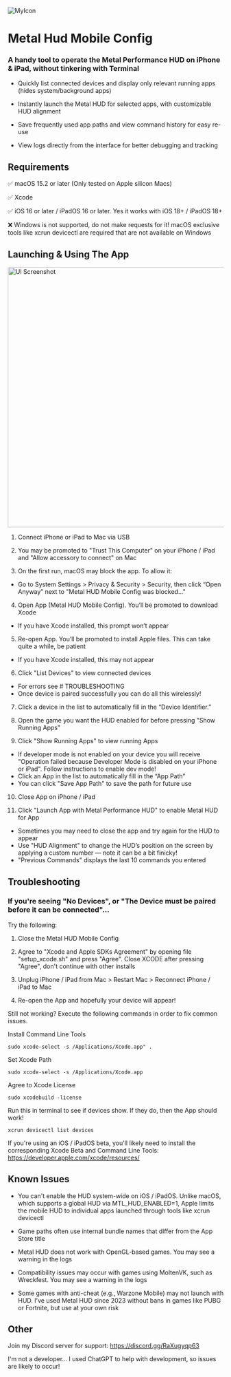 ![MyIcon](https://github.com/user-attachments/assets/0fbc1c8f-7eb9-4602-8104-0c767aacae81)

# Metal Hud Mobile Config

### A handy tool to operate the Metal Performance HUD on iPhone & iPad, without tinkering with Terminal

- Quickly list connected devices and display only relevant running apps (hides system/background apps)

- Instantly launch the Metal HUD for selected apps, with customizable HUD alignment

- Save frequently used app paths and view command history for easy re-use

- View logs directly from the interface for better debugging and tracking

## Requirements 
✅ macOS 15.2 or later (Only tested on Apple silicon Macs)

✅ Xcode 

✅ iOS 16 or later / iPadOS 16 or later. Yes it works with iOS 18+ / iPadOS 18+

❌ Windows is not supported, do not make requests for it! macOS exclusive tools like xcrun devicectl are required that are not available on Windows

## Launching & Using The App


<img width="605" alt="UI Screenshot" src="https://github.com/user-attachments/assets/1b70bd55-e84f-47a3-801f-42473f3ecb9f" />

1. Connect iPhone or iPad to Mac via USB

2. You may be promoted to "Trust This Computer" on your iPhone / iPad and "Allow accessory to connect" on Mac

3. On the first run, macOS may block the app. To allow it:

- Go to System Settings > Privacy & Security > Security, then click “Open Anyway” next to "Metal HUD Mobile Config was blocked…"

4. Open App (Metal HUD Mobile Config). You’ll be promoted to download Xcode 

- If you have Xcode installed, this prompt won’t appear

5. Re-open App. You’ll be promoted to install Apple files. This can take quite a while, be patient

- If you have Xcode installed, this may not appear

6. Click "List Devices" to view connected devices 

- For errors see # TROUBLESHOOTING
- Once device is paired successfully you can do all this wirelessly! 

7. Click a device in the list to automatically fill in the “Device Identifier.”

8. Open the game you want the HUD enabled for before pressing "Show Running Apps"

9. Click "Show Running Apps" to view running Apps

- If developer mode is not enabled on your device you will receive "Operation failed because Developer Mode is disabled on your iPhone or iPad". Follow instructions to enable dev mode! 
- Click an App in the list to automatically fill in the “App Path”
- You can click "Save App Path" to save the path for future use

10. Close App on iPhone / iPad

11. Click "Launch App with Metal Performance HUD" to enable Metal HUD for App 

- Sometimes you may need to close the app and try again for the HUD to appear
- Use "HUD Alignment" to change the HUD’s position on the screen by applying a custom number — note it can be a bit finicky!
- "Previous Commands" displays the last 10 commands you entered

## Troubleshooting 

### If you're seeing "No Devices", or "The Device must be paired before it can be connected"... 

Try the following:

1. Close the Metal HUD Mobile Config

2. Agree to "Xcode and Apple SDKs Agreement" by opening file "setup_xcode.sh" and press "Agree". Close XCODE after pressing "Agree", don't continue with other installs

3. Unplug iPhone / iPad from Mac > Restart Mac > Reconnect iPhone / iPad to Mac

4. Re-open the App and hopefully your device will appear! 

Still not working? Execute the following commands in order to fix common issues.

Install Command Line Tools 
```
sudo xcode-select -s /Applications/Xcode.app" .
```

Set Xcode Path 
```
sudo xcode-select -s /Applications/Xcode.app
```

Agree to Xcode License
```
sudo xcodebuild -license
```

Run this in terminal to see if devices show. If they do, then the App should work! 
```
xcrun devicectl list devices
```


If you're using an iOS / iPadOS beta, you'll likely need to install the corresponding Xcode Beta and Command Line Tools: https://developer.apple.com/xcode/resources/ 

## Known Issues

- You can't enable the HUD system-wide on iOS / iPadOS. Unlike macOS, which supports a global HUD via MTL_HUD_ENABLED=1, Apple limits the mobile HUD to individual apps launched through tools like xcrun devicectl

- Game paths often use internal bundle names that differ from the App Store title

- Metal HUD does not work with OpenGL-based games. You may see a warning in the logs

- Compatibility issues may occur with games using MoltenVK, such as Wreckfest. You may see a warning in the logs

- Some games with anti-cheat (e.g., Warzone Mobile) may not launch with HUD. I’ve used Metal HUD since 2023 without bans in games like PUBG or Fortnite, but use at your own risk

## Other

Join my Discord server for support: https://discord.gg/RaXugyqp63

I'm not a developer... I used ChatGPT to help with development, so issues are likely to occur! 
